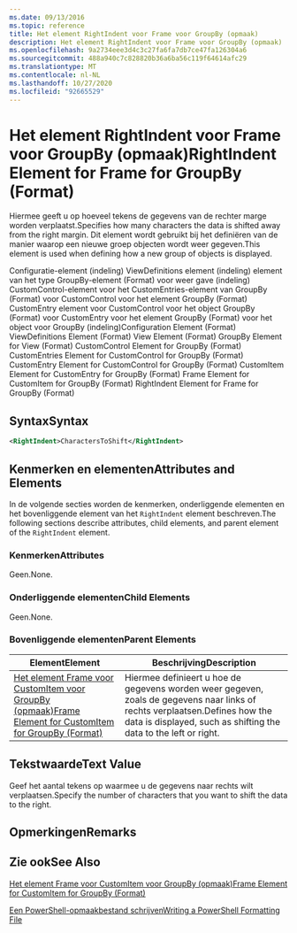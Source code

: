 ```yaml
---
ms.date: 09/13/2016
ms.topic: reference
title: Het element RightIndent voor Frame voor GroupBy (opmaak)
description: Het element RightIndent voor Frame voor GroupBy (opmaak)
ms.openlocfilehash: 9a2734eee3d4c3c27fa6fa7db7ce47fa126304a6
ms.sourcegitcommit: 488a940c7c828820b36a6ba56c119f64614afc29
ms.translationtype: MT
ms.contentlocale: nl-NL
ms.lasthandoff: 10/27/2020
ms.locfileid: "92665529"
---
```

# <a name="rightindent-element-for-frame-for-groupby-format"></a><span data-ttu-id="e45fe-103">Het element RightIndent voor Frame voor GroupBy (opmaak)</span><span class="sxs-lookup"><span data-stu-id="e45fe-103">RightIndent Element for Frame for GroupBy (Format)</span></span>

<span data-ttu-id="e45fe-104">Hiermee geeft u op hoeveel tekens de gegevens van de rechter marge worden verplaatst.</span><span class="sxs-lookup"><span data-stu-id="e45fe-104">Specifies how many characters the data is shifted away from the right margin.</span></span> <span data-ttu-id="e45fe-105">Dit element wordt gebruikt bij het definiëren van de manier waarop een nieuwe groep objecten wordt weer gegeven.</span><span class="sxs-lookup"><span data-stu-id="e45fe-105">This element is used when defining how a new group of objects is displayed.</span></span>

<span data-ttu-id="e45fe-106">Configuratie-element (indeling) ViewDefinitions element (indeling) element van het type GroupBy-element (Format) voor weer gave (indeling) CustomControl-element voor het CustomEntries-element van GroupBy (Format) voor CustomControl voor het element GroupBy (Format) CustomEntry element voor CustomControl voor het object GroupBy (Format) voor CustomEntry voor het element GroupBy (Format) voor het object voor GroupBy (indeling)</span><span class="sxs-lookup"><span data-stu-id="e45fe-106">Configuration Element (Format) ViewDefinitions Element (Format) View Element (Format) GroupBy Element for View (Format) CustomControl Element for GroupBy (Format) CustomEntries Element for CustomControl for GroupBy (Format) CustomEntry Element for CustomControl for GroupBy (Format) CustomItem Element for CustomEntry for GroupBy (Format) Frame Element for CustomItem for GroupBy (Format) RightIndent Element for Frame for GroupBy (Format)</span></span>

## <a name="syntax"></a><span data-ttu-id="e45fe-107">Syntax</span><span class="sxs-lookup"><span data-stu-id="e45fe-107">Syntax</span></span>

```xml
<RightIndent>CharactersToShift</RightIndent>
```

## <a name="attributes-and-elements"></a><span data-ttu-id="e45fe-108">Kenmerken en elementen</span><span class="sxs-lookup"><span data-stu-id="e45fe-108">Attributes and Elements</span></span>

<span data-ttu-id="e45fe-109">In de volgende secties worden de kenmerken, onderliggende elementen en het bovenliggende element van het `RightIndent` element beschreven.</span><span class="sxs-lookup"><span data-stu-id="e45fe-109">The following sections describe attributes, child elements, and parent element of the `RightIndent` element.</span></span>

### <a name="attributes"></a><span data-ttu-id="e45fe-110">Kenmerken</span><span class="sxs-lookup"><span data-stu-id="e45fe-110">Attributes</span></span>

<span data-ttu-id="e45fe-111">Geen.</span><span class="sxs-lookup"><span data-stu-id="e45fe-111">None.</span></span>

### <a name="child-elements"></a><span data-ttu-id="e45fe-112">Onderliggende elementen</span><span class="sxs-lookup"><span data-stu-id="e45fe-112">Child Elements</span></span>

<span data-ttu-id="e45fe-113">Geen.</span><span class="sxs-lookup"><span data-stu-id="e45fe-113">None.</span></span>

### <a name="parent-elements"></a><span data-ttu-id="e45fe-114">Bovenliggende elementen</span><span class="sxs-lookup"><span data-stu-id="e45fe-114">Parent Elements</span></span>

|<span data-ttu-id="e45fe-115">Element</span><span class="sxs-lookup"><span data-stu-id="e45fe-115">Element</span></span>|<span data-ttu-id="e45fe-116">Beschrijving</span><span class="sxs-lookup"><span data-stu-id="e45fe-116">Description</span></span>|
|-------------|-----------------|
|[<span data-ttu-id="e45fe-117">Het element Frame voor CustomItem voor GroupBy (opmaak)</span><span class="sxs-lookup"><span data-stu-id="e45fe-117">Frame Element for CustomItem for GroupBy (Format)</span></span>](./frame-element-for-customitem-for-groupby-format.md)|<span data-ttu-id="e45fe-118">Hiermee definieert u hoe de gegevens worden weer gegeven, zoals de gegevens naar links of rechts verplaatsen.</span><span class="sxs-lookup"><span data-stu-id="e45fe-118">Defines how the data is displayed, such as shifting the data to the left or right.</span></span>|

## <a name="text-value"></a><span data-ttu-id="e45fe-119">Tekstwaarde</span><span class="sxs-lookup"><span data-stu-id="e45fe-119">Text Value</span></span>

<span data-ttu-id="e45fe-120">Geef het aantal tekens op waarmee u de gegevens naar rechts wilt verplaatsen.</span><span class="sxs-lookup"><span data-stu-id="e45fe-120">Specify the number of characters that you want to shift the data to the right.</span></span>

## <a name="remarks"></a><span data-ttu-id="e45fe-121">Opmerkingen</span><span class="sxs-lookup"><span data-stu-id="e45fe-121">Remarks</span></span>

## <a name="see-also"></a><span data-ttu-id="e45fe-122">Zie ook</span><span class="sxs-lookup"><span data-stu-id="e45fe-122">See Also</span></span>

[<span data-ttu-id="e45fe-123">Het element Frame voor CustomItem voor GroupBy (opmaak)</span><span class="sxs-lookup"><span data-stu-id="e45fe-123">Frame Element for CustomItem for GroupBy (Format)</span></span>](./frame-element-for-customitem-for-groupby-format.md)

[<span data-ttu-id="e45fe-124">Een PowerShell-opmaakbestand schrijven</span><span class="sxs-lookup"><span data-stu-id="e45fe-124">Writing a PowerShell Formatting File</span></span>](./writing-a-powershell-formatting-file.md)
